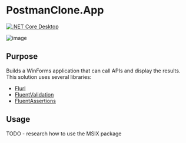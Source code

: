 # PostmanClone.App

[![.NET Core Desktop](https://github.com/adipuscasu/PostmanClone.App/actions/workflows/dotnet-desktop.yml/badge.svg)](https://github.com/adipuscasu/PostmanClone.App/actions/workflows/dotnet-desktop.yml)

![image](https://github.com/adipuscasu/PostmanClone.App/assets/7973905/f2b506a1-1b0f-4ea1-9e38-48a35439c2c7)

## Purpose
Builds a WinForms application that can call APIs and display the results.
This solution uses several libraries:
* [Flurl](https://github.com/tmenier/Flurl)
* [FluentValidation](https://github.com/FluentValidation/FluentValidation)
* [FluentAssertions](https://github.com/fluentassertions/fluentassertions)

## Usage
TODO - research how to use the MSIX package
